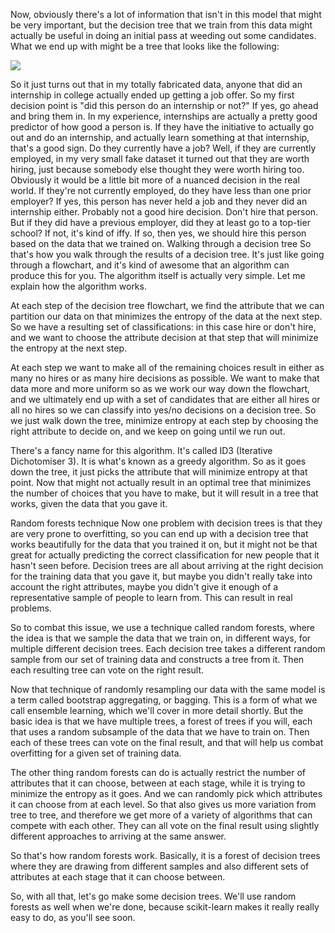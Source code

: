Now, obviously there's a lot of information that isn't in this model that might be very important, but the decision tree that we train from this data might actually be useful in doing an initial pass at weeding out some candidates. What we end up with might be a tree that looks like the following:

![](https://github.com/fenago/katacoda-scenarios/raw/master/datascience-machine-learning/datascience-machine-learning-chapter-05-02/steps/14/1.jpg)

So it just turns out that in my totally fabricated data, anyone that did an internship in college actually ended up getting a job offer. So my first decision point is "did this person do an internship or not?" If yes, go ahead and bring them in. In my experience, internships are actually a pretty good predictor of how good a person is. If they have the initiative to actually go out and do an internship, and actually learn something at that internship, that's a good sign.
Do they currently have a job? Well, if they are currently employed, in my very small fake dataset it turned out that they are worth hiring, just because somebody else thought they were worth hiring too. Obviously it would be a little bit more of a nuanced decision in the real world.
If they're not currently employed, do they have less than one prior employer? If yes, this person has never held a job and they never did an internship either. Probably not a good hire decision. Don't hire that person.
But if they did have a previous employer, did they at least go to a top-tier school? If not, it's kind of iffy. If so, then yes, we should hire this person based on the data that we trained on.
Walking through a decision tree
So that's how you walk through the results of a decision tree. It's just like going through a flowchart, and it's kind of awesome that an algorithm can produce this for you. The algorithm itself is actually very simple. Let me explain how the algorithm works.

At each step of the decision tree flowchart, we find the attribute that we can partition our data on that minimizes the entropy of the data at the next step. So we have a resulting set of classifications: in this case hire or don't hire, and we want to choose the attribute decision at that step that will minimize the entropy at the next step.

At each step we want to make all of the remaining choices result in either as many no hires or as many hire decisions as possible. We want to make that data more and more uniform so as we work our way down the flowchart, and we ultimately end up with a set of candidates that are either all hires or all no hires so we can classify into yes/no decisions on a decision tree. So we just walk down the tree, minimize entropy at each step by choosing the right attribute to decide on, and we keep on going until we run out.

There's a fancy name for this algorithm. It's called ID3 (Iterative Dichotomiser 3). It is what's known as a greedy algorithm. So as it goes down the tree, it just picks the attribute that will minimize entropy at that point. Now that might not actually result in an optimal tree that minimizes the number of choices that you have to make, but it will result in a tree that works, given the data that you gave it.

Random forests technique
Now one problem with decision trees is that they are very prone to overfitting, so you can end up with a decision tree that works beautifully for the data that you trained it on, but it might not be that great for actually predicting the correct classification for new people that it hasn't seen before. Decision trees are all about arriving at the right decision for the training data that you gave it, but maybe you didn't really take into account the right attributes, maybe you didn't give it enough of a representative sample of people to learn from. This can result in real problems.

So to combat this issue, we use a technique called random forests, where the idea is that we sample the data that we train on, in different ways, for multiple different decision trees. Each decision tree takes a different random sample from our set of training data and constructs a tree from it. Then each resulting tree can vote on the right result.

Now that technique of randomly resampling our data with the same model is a term called bootstrap aggregating, or bagging. This is a form of what we call ensemble learning, which we'll cover in more detail shortly. But the basic idea is that we have multiple trees, a forest of trees if you will, each that uses a random subsample of the data that we have to train on. Then each of these trees can vote on the final result, and that will help us combat overfitting for a given set of training data.

The other thing random forests can do is actually restrict the number of attributes that it can choose, between at each stage, while it is trying to minimize the entropy as it goes. And we can randomly pick which attributes it can choose from at each level. So that also gives us more variation from tree to tree, and therefore we get more of a variety of algorithms that can compete with each other. They can all vote on the final result using slightly different approaches to arriving at the same answer.

So that's how random forests work. Basically, it is a forest of decision trees where they are drawing from different samples and also different sets of attributes at each stage that it can choose between.

So, with all that, let's go make some decision trees. We'll use random forests as well when we're done, because scikit-learn makes it really really easy to do, as you'll see soon.

